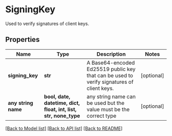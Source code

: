 # SigningKey

Used to verify signatures of client keys.

## Properties
Name | Type | Description | Notes
------------ | ------------- | ------------- | -------------
**signing_key** | **str** | A Base64-encoded Ed25519 public key that can be used to verify signatures of client keys. | [optional] 
**any string name** | **bool, date, datetime, dict, float, int, list, str, none_type** | any string name can be used but the value must be the correct type | [optional]

[[Back to Model list]](../README.md#documentation-for-models) [[Back to API list]](../README.md#documentation-for-api-endpoints) [[Back to README]](../README.md)


